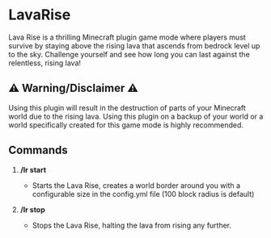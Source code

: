 # LavaRise

Lava Rise is a thrilling Minecraft plugin game mode where players must survive by staying above the rising lava that ascends from bedrock level up to the sky. Challenge yourself and see how long you can last against the relentless, rising lava!

## ⚠️ Warning/Disclaimer ⚠️
Using this plugin will result in the destruction of parts of your Minecraft world due to the rising lava. Using this plugin on a backup of your world or a world specifically created for this game mode is highly recommended.

## Commands

1. **/lr start**
   - Starts the Lava Rise, creates a world border around you with a configurable size in the config.yml file (100 block radius is default)

2. **/lr stop**
   - Stops the Lava Rise, halting the lava from rising any further.
